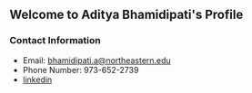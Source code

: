 ## Welcome to Aditya Bhamidipati's Profile

### Contact Information 
- Email: bhamidipati.a@northeastern.edu
- Phone Number: 973-652-2739
- [linkedin](https://www.linkedin.com/in/aditya-bhamidipati-0a5717137/)

